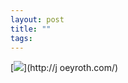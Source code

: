 ```yaml
--- 
layout: post
title: ""
tags: 
---
```

[![](http://24.media.tumblr.com/tumblr_lmkzd0dEGx1qfupq5o1_1280.jpg)](http://j
oeyroth.com/)

